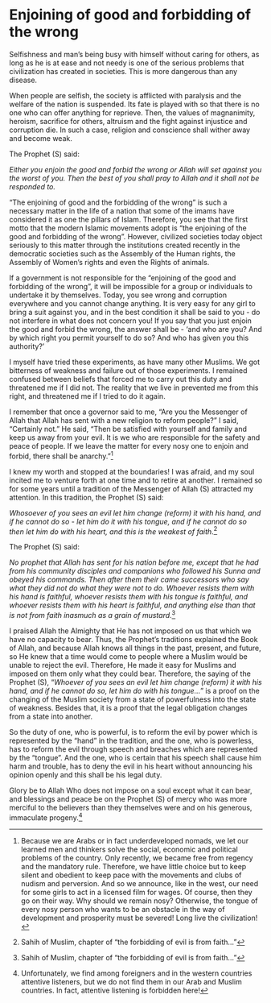Enjoining of good and forbidding of the wrong
=============================================

Selfishness and man’s being busy with himself without caring for others,
as long as he is at ease and not needy is one of the serious problems
that civilization has created in societies. This is more dangerous than
any disease.

When people are selfish, the society is afflicted with paralysis and the
welfare of the nation is suspended. Its fate is played with so that
there is no one who can offer anything for reprieve. Then, the values of
magnanimity, heroism, sacrifice for others, altruism and the fight
against injustice and corruption die. In such a case, religion and
conscience shall wither away and become weak.

The Prophet (S) said:

*Either you enjoin the good and forbid the wrong or Allah will set
against you the worst of you. Then the best of you shall pray to Allah
and it shall not be responded to.*

“The enjoining of good and the forbidding of the wrong” is such a
necessary matter in the life of a nation that some of the imams have
considered it as one the pillars of Islam. Therefore, you see that the
first motto that the modern Islamic movements adopt is “the enjoining of
the good and forbidding of the wrong”. However, civilized societies
today object seriously to this matter through the institutions created
recently in the democratic societies such as the Assembly of the Human
rights, the Assembly of Women’s rights and even the Rights of animals.

If a government is not responsible for the “enjoining of the good and
forbidding of the wrong”, it will be impossible for a group or
individuals to undertake it by themselves. Today, you see wrong and
corruption everywhere and you cannot change anything. It is very easy
for any girl to bring a suit against you, and in the best condition it
shall be said to you - do not interfere in what does not concern you! If
you say that you just enjoin the good and forbid the wrong, the answer
shall be - ‘and who are you? And by which right you permit yourself to
do so? And who has given you this authority?’

I myself have tried these experiments, as have many other Muslims. We
got bitterness of weakness and failure out of those experiments. I
remained confused between beliefs that forced me to carry out this duty
and threatened me if I did not. The reality that we live in prevented me
from this right, and threatened me if I tried to do it again.

I remember that once a governor said to me, “Are you the Messenger of
Allah that Allah has sent with a new religion to reform people?” I said,
“Certainly not.” He said, “Then be satisfied with yourself and family
and keep us away from your evil. It is we who are responsible for the
safety and peace of people. If we leave the matter for every nosy one to
enjoin and forbid, there shall be anarchy.”[^1]

I knew my worth and stopped at the boundaries! I was afraid, and my soul
incited me to venture forth at one time and to retire at another. I
remained so for some years until a tradition of the Messenger of Allah
(S) attracted my attention. In this tradition, the Prophet (S) said:

*Whosoever of you sees an evil let him change (reform) it with his hand,
and if he cannot do so - let him do it with his tongue, and if he cannot
do so then let him do with his heart, and this is the weakest of
faith*.[^2]

The Prophet (S) said:

*No prophet that Allah has sent for his nation before me, except that he
had from his community disciples and companions who followed his Sunna
and obeyed his commands. Then after them their came successors who say
what they did not do what they were not to do. Whoever resists them with
his hand is faithful, whoever resists them with his tongue is faithful,
and whoever resists them with his heart is faithful, and anything else
than that is not from faith inasmuch as a grain of mustard*.[^3]

I praised Allah the Almighty that He has not imposed on us that which we
have no capacity to bear. Thus, the Prophet’s traditions explained the
Book of Allah, and because Allah knows all things in the past, present,
and future, so He knew that a time would come to people where a Muslim
would be unable to reject the evil. Therefore, He made it easy for
Muslims and imposed on them only what they could bear. Therefore, the
saying of the Prophet (S), “*Whoever of you sees an evil let him change
(reform) it with his hand, and if he cannot do so, let him do with his
tongue…*” is a proof on the changing of the Muslim society from a state
of powerfulness into the state of weakness. Besides that, it is a proof
that the legal obligation changes from a state into another.

So the duty of one, who is powerful, is to reform the evil by power
which is represented by the “hand” in the tradition, and the one, who is
powerless, has to reform the evil through speech and breaches which are
represented by the “tongue”. And the one, who is certain that his speech
shall cause him harm and trouble, has to deny the evil in his heart
without announcing his opinion openly and this shall be his legal duty.

Glory be to Allah Who does not impose on a soul except what it can bear,
and blessings and peace be on the Prophet (S) of mercy who was more
merciful to the believers than they themselves were and on his generous,
immaculate progeny.[^4]

[^1]: Because we are Arabs or in fact underdeveloped nomads, we let our
learned men and thinkers solve the social, economic and political
problems of the country. Only recently, we became free from regency and
the mandatory rule. Therefore, we have little choice but to keep silent
and obedient to keep pace with the movements and clubs of nudism and
perversion. And so we announce, like in the west, our need for some
girls to act in a licensed film for wages. Of course, then they go on
their way. Why should we remain nosy? Otherwise, the tongue of every
nosy person who wants to be an obstacle in the way of development and
prosperity must be severed! Long live the civilization!

[^2]: Sahih of Muslim, chapter of “the forbidding of evil is from
faith…”

[^3]: Sahih of Muslim, chapter of “the forbidding of evil is from
faith…”

[^4]: Unfortunately, we find among foreigners and in the western
countries attentive listeners, but we do not find them in our Arab and
Muslim countries. In fact, attentive listening is forbidden here!


